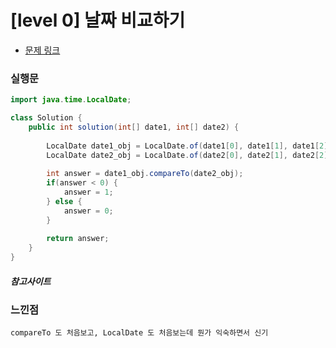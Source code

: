 # [level 0] 날짜 비교하기

* [문제 링크](https://school.programmers.co.kr/learn/courses/30/lessons/181838)


### 실행문
```java
import java.time.LocalDate;

class Solution {
    public int solution(int[] date1, int[] date2) {
        
        LocalDate date1_obj = LocalDate.of(date1[0], date1[1], date1[2]);
        LocalDate date2_obj = LocalDate.of(date2[0], date2[1], date2[2]);
        
        int answer = date1_obj.compareTo(date2_obj);
        if(answer < 0) {
            answer = 1;
        } else {
            answer = 0;
        }
            
        return answer;
    }
}
```

##### 참고사이트


### 느낀점
```
compareTo 도 처음보고, LocalDate 도 처음보는데 뭔가 익숙하면서 신기
``` 